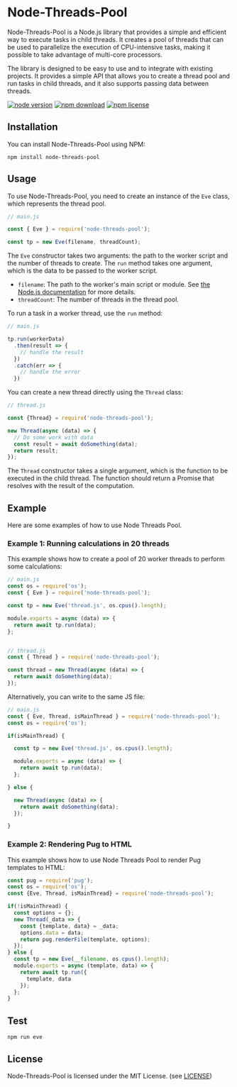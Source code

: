 # Node-Threads-Pool

Node-Threads-Pool is a Node.js library that provides a simple and efficient way to execute tasks in child threads. It creates a pool of threads that can be used to parallelize the execution of CPU-intensive tasks, making it possible to take advantage of multi-core processors.

The library is designed to be easy to use and to integrate with existing projects. It provides a simple API that allows you to create a thread pool and run tasks in child threads, and it also supports passing data between threads.

[![node version][node-image]][node-url]
[![npm download][download-image]][download-url]
[![npm license][license-image]][download-url]

[david-url]: https://david-dm.org/pengxigua/node-threads-pool
[node-image]: https://img.shields.io/badge/node.js-%3E=_12-green.svg?style=flat-square
[node-url]: http://nodejs.org/download/
[download-image]: https://img.shields.io/npm/dm/node-threads-pool.svg?style=flat-square
[download-url]: https://npmjs.org/package/node-threads-pool
[license-image]: https://img.shields.io/npm/l/node-threads-pool.svg


Installation
------------

You can install Node-Threads-Pool using NPM:

```
npm install node-threads-pool
```

Usage
-----

To use Node-Threads-Pool, you need to create an instance of the `Eve` class, which represents the thread pool. 

```javascript
// main.js

const { Eve } = require('node-threads-pool');

const tp = new Eve(filename, threadCount);

```

The `Eve` constructor takes two arguments: the path to the worker script and the number of threads to create. The `run` method takes one argument, which is the data to be passed to the worker script.


*   `filename`: The path to the worker's main script or module. See [the Node.js documentation](https://nodejs.org/docs/latest-v12.x/api/worker_threads.html#worker_threads_new_worker_filename_options) for more details.
*   `threadCount`: The number of threads in the thread pool.

To run a task in a worker thread, use the `run` method:

```javascript
// main.js

tp.run(workerData)
  .then(result => {
    // handle the result
  })
  .catch(err => {
    // handle the error
  })
``` 

You can create a new thread directly using the `Thread` class:

```javascript
// thread.js

const {Thread} = require('node-threads-pool');

new Thread(async (data) => {
  // Do some work with data
  const result = await doSomething(data);
  return result;
});
```

The `Thread` constructor takes a single argument, which is the function to be executed in the child thread. The function should return a Promise that resolves with the result of the computation.

Example
-------

Here are some examples of how to use Node Threads Pool.

### Example 1: Running calculations in 20 threads

This example shows how to create a pool of 20 worker threads to perform some calculations:

```javascript
// main.js
const os = require('os');
const { Eve } = require('node-threads-pool');

const tp = new Eve('thread.js', os.cpus().length);

module.exports = async (data) => {
  return await tp.run(data);
};


// thread.js
const { Thread } = require('node-threads-pool');

const thread = new Thread(async (data) => {
  return await doSomething(data);
});

```

Alternatively, you can write to the same JS file:


```javascript
// main.js
const { Eve, Thread, isMainThread } = require('node-threads-pool');
const os = require('os');

if(isMainThread) {

  const tp = new Eve('thread.js', os.cpus().length);

  module.exports = async (data) => {
    return await tp.run(data);
  };

} else {

  new Thread(async (data) => {
    return await doSomething(data);
  });

}
```

### Example 2: Rendering Pug to HTML

This example shows how to use Node Threads Pool to render Pug templates to HTML:
```javascript
const pug = require('pug');
const os = require('os');
const {Eve, Thread, isMainThread} = require('node-threads-pool');

if(!isMainThread) {
  const options = {};
  new Thread(_data => {
    const {template, data} = _data;
    options.data = data;
    return pug.renderFile(template, options);
  });
} else {
  const tp = new Eve(__filename, os.cpus().length);
  module.exports = async (template, data) => {
    return await tp.run({
      template, data
    });
  };
}
```

Test
-----
```
npm run eve
```

License
-------

Node-Threads-Pool is licensed under the MIT License. (see [LICENSE](https://github.com/PxGo/node-threads-pool/blob/main/LICENSE))
